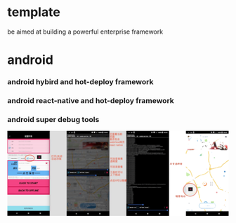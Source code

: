 # template
be aimed at building a powerful enterprise framework


# android
### android hybird and hot-deploy framework

### android react-native and hot-deploy framework

### android super debug tools

![android super debug tools](./readme/ui/preview/preview_android_debug_tools.png)